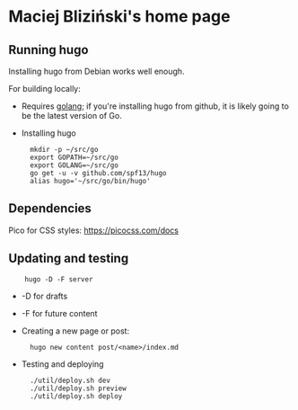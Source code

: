 Maciej Bliziński's home page
============================

Running hugo
------------

Installing hugo from Debian works well enough.

For building locally:

* Requires [golang](http://golang.org/); if you're installing hugo from github,
  it is likely going to be the latest version of Go.
* Installing hugo

        mkdir -p ~/src/go
        export GOPATH=~/src/go
        export GOLANG=~/src/go
        go get -u -v github.com/spf13/hugo
        alias hugo='~/src/go/bin/hugo'

Dependencies
------------

Pico for CSS styles: https://picocss.com/docs

Updating and testing
--------------------

        hugo -D -F server

  * -D for drafts
  * -F for future content

* Creating a new page or post:

        hugo new content post/<name>/index.md

* Testing and deploying

        ./util/deploy.sh dev
        ./util/deploy.sh preview
        ./util/deploy.sh deploy
